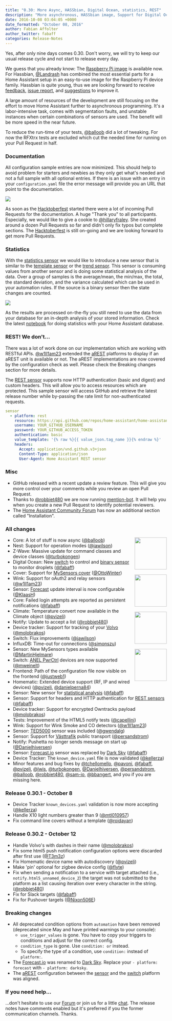 ```yaml
---
title: "0.30: More Async, HASSbian, Digital Ocean, statistics, REST"
description: "More asynchronous, HASSbian image, Support for Digital Ocean, statistics, Västtrafik public transport, and Hacktoberfest."
date: 2016-10-08 03:04:05 +0000
date_formatted: "October 08, 2016"
author: Fabian Affolter
author_twitter: fabaff
categories: Release-Notes
---
```


Yes, after only nine days comes 0.30. Don't worry, we will try to keep our usual release cycle and not start to release every day.

We guess that you already know: The [Raspberry Pi image][pi-image] is available now. For Hassbian, [@Landrash] has combined the most essential parts for a Home Assistant setup in an easy-to-use image for the Raspberry Pi device family. Hassbian is quite young, thus we are looking forward to receive [feedback][hassbian-forum], [issue report][hassbian-forum], and [suggestions][hassbian-forum] to improve it.

A large amount of resources of the development are still focusing on the effort to move Home Assistant further to asynchronous programming. It's a labor-intensive task, comes with segmentation faults, and unstable instances when certain combinations of sensors are used. The benefit will be more speed in the near future.

To reduce the run-time of your tests, [@balloob] did a lot of tweaking. For now the RFXtrx tests are excluded which cut the needed time for running on your Pull Request in half.

### Documentation

All configuration sample entries are now minimized. This should help to avoid problem for starters and newbies as they only get what's needed and not a full sample with all optional entries. If there is an issue with an entry in your `configuration.yaml` file the error message will provide you an URL that point to the documentation.

<p class='img'>
  <img src='/images/screenshots/config-validation-url.png' />
</p>

As soon as the [Hacktoberfest] started there were a lot of incoming Pull Requests for the documentation. A huge "Thank you" to all participants. Especially, we would like to give a cookie to [@hillaryfraley]. She created around a dozen Pull Requests so far and didn't only fix typos but complete sections. The [Hacktoberfest] is still on-going and we are looking forward to get more Pull Requests.

### Statistics

With the [statistics sensor][stats-sensor] we would like to introduce a new sensor that is similar to the [template sensor][template-sensor] or the [trend sensor][trend-sensor]. This sensor is consuming values from another sensor and is doing some statistical analysis of the data. Over a group of samples is the average/mean, the min/max, the total, the standard deviation, and the variance calculated which can be used in your automation rules. If the source is a binary sensor then the state changes are counted.

<p class='img'>
  <img src='/images/screenshots/stats-sensor.png' />
</p>

As the results are processed on-the-fly you still need to use the data from your database for an in-depth analysis of your stored information. Check the latest [notebook] for doing statistics with your Home Assistant database.

### REST! We don't...

There was a lot of work done on our implementation which are working with RESTful APIs. [@w1ll1am23] extended the [aREST] platforms to display if an aREST unit is available or not. The aREST implementations are now covered by the configuration check as well. Please check the Breaking changes section for more details.

The [REST sensor][rest-sensor] supports now HTTP authentication (basic and digest) and custom headers. This will allow you to access resources which are protected. This sample sensor will access GitHub and retrieve the latest release number while by-passing the rate limit for non-authenticated requests.

```yaml
sensor
  - platform: rest
    resource: https://api.github.com/repos/home-assistant/home-assistant/releases/latest
    username: YOUR_GITHUB_USERNAME
    password: YOUR_GITHUB_ACCESS_TOKEN
    authentication: basic
    value_template: '{% raw %}{{ value_json.tag_name }}{% endraw %}'
    headers:
      Accept: application/vnd.github.v3+json
      Content-Type: application/json
      User-Agent: Home Assistant REST sensor
```

### Misc

- GitHub released with a recent update a review feature. This will give you more control over your comments while you review an open Pull Request.
- Thanks to [@robbiet480] we are now running [mention-bot]. It will help you when you create a new Pull Request to identify potential reviewers.
- The [Home Assistant Community Forum][forum] has now an additional section called "Installation".

### All changes

<img src='/images/supported_brands/digital_ocean.png' style='clear: right; margin-left: 5px; border:none; box-shadow: none; float: right; margin-bottom: 16px;' width='100' /><img src='/images/supported_brands/volvo.png' style='clear: right; margin-left: 5px; border:none; box-shadow: none; float: right; margin-bottom: 16px;' width='100' /><img src='/images/supported_brands/dark_sky.png' style='clear: right; margin-left: 5px; border:none; box-shadow: none; float: right; margin-bottom: 16px;' width='100' /><img src='/images/supported_brands/vasttrafik.png' style='clear: right; margin-left: 5px; border:none; box-shadow: none; float: right; margin-bottom: 16px;' width='100' />

- Core: A lot of stuff is now async ([@balloob])
- Nest: Support for operation modes ([@jawilson])
- Z-Wave: Massive update for command classes and device classes  ([@turbokongen])
- Digital Ocean: New [switch][do-switch] to control and [binary sensor][do-bin-sensor] to monitor droplets ([@fabaff])
- Cover: Support for [MySensors cover][mysensors-cover] ([@OttoWinter])
- Wink: Support for oAuth2 and relay sensors ([@w1ll1am23])
- Sensor: [Forecast][darksky] update interval is now configurable ([@KlaasH])
- Core: Failed login attempts are reported as persistent notifications ([@fabaff])
- Climate: Temperature convert now available in the Climate object ([@pvizeli])
- Notify: Update to accept a list ([@robbiet480])
- Device tracker: Support for tracking of your [Volvo] ([@molobrakos])
- Switch: Flux improvements ([@jawilson])
- InfluxDB: Time-out for connections ([@simonszu])
- Sensor: New MySensors types available ([@MartinHjelmare])
- Switch: [ANEL PwrCtrl][pwrctrl-switch] devices are now supported ([@mweinelt])
- Frontend: Path of the configuration file now visible on the frontend ([@justweb1])
- Homematic:  Extended device support (RF, IP and wired devices) ([@pvizeli], [@danielperna84])
- Sensor: New sensor for [statistical analysis][stats-sensor] ([@fabaff])
- Sensor: Support for headers and HTTP authentication for [REST sensors][rest-sensor] ([@fabaff])
- Device tracker: Support for encrypted Owntracks payload ([@molobrakos])
- Tests: Improvement of the HTML5 notify tests ([@capellini])
- Wink: Support for Wink Smoke and CO detectors ([@w1ll1am23])
- Sensor: [TED5000][ted5000] sensor was included ([@gwendalg])
- Sensor: Support for [Västtrafik][vasttrafik] public transport ([@persandstrom])
- Notify: Pushetta no longer sends message on start up ([@Danielhiversen])
- Sensor: [Forecast.io][forecast] sensor was replaced by [Dark Sky][darksky] ([@fabaff])
- Device Tracker: The `known_device.yaml` file is now validated ([@kellerza])
- Minor features and bug fixes by [@tchellomello], [@pavoni], [@fabaff], [@pvizeli], [@lwis], [@turbokongen], [@Danielhiversen], [@persandstrom], [@balloob], [@robbiet480], [@sam-io], [@bbangert], and you if you are missing here.

### Release 0.30.1 - October 8

 - Device Tracker `known_devices.yaml` validation is now more accepting ([@kellerza])
 - Handle X10 light numbers greater than 9 ([@mtl010957])
 - Fix command line covers without a template ([@roidayan])

### Release 0.30.2 - October 12

- Handle Volvo's with dashes in their name ([@molobrakos])
- Fix some html5 push notification configuration options were discarded after first use ([@T3m3z])
- Fix Homematic device name with autodiscovery ([@pvizeli])
- Make 'pin' optional for zigbee device config ([@flyte])
- Fix when sending a notification to a service with target attached (i.e., `notify.html5_unnamed_device_2`) the target was not submitted to the platform as a list causing iteration over every character in the string. ([@robbiet480])
- Fix for Slack targets ([@fabaff])
- Fix for Pushover targets ([@Nixon506E])

### Breaking changes

- All deprecated condition options from `automation` have been removed (deprecated since May and have printed warnings to your console):
  - `use_trigger_values` is gone. You have to copy your triggers to conditions and adjust for the correct config.
  - `condition_type` is gone. Use `condition: or` instead.
  - To specify the type of a condition, use `condition:` instead of `platform:`.
- The [Forecast.io][forecast] was renamed to [Dark Sky][darksky]. Replace your `- platform: forecast` with `- platform: darksky`.
- The [aREST][arest] configuration between the [sensor][arest-sensor] and the [switch][arest-switch] platform was aligned.

### If you need help...
...don't hesitate to use our [Forum](https://community.home-assistant.io/) or join us for a little [chat](https://discord.gg/c5DvZ4e). The release notes have comments enabled but it's preferred if you the former communication channels. Thanks.

[@balloob]: https://github.com/balloob
[@bbangert]: https://github.com/bbangert
[@capellini]: https://github.com/capellini
[@Danielhiversen]: https://github.com/Danielhiversen
[@danielperna84]: https://github.com/danielperna84
[@fabaff]: https://github.com/fabaff
[@gwendalg]: https://github.com/gwendalg
[@hillaryfraley]: https://github.com/hillaryfraley
[@jawilson]: https://github.com/jawilson
[@justweb1]: https://github.com/justweb1
[@kellerza]: https://github.com/kellerza
[@KlaasH]: https://github.com/KlaasH
[@Landrash]: https://github.com/Landrash
[@lwis]: https://github.com/lwis
[@MartinHjelmare]: https://github.com/MartinHjelmare
[@molobrakos]: https://github.com/molobrakos
[@mweinelt]: https://github.com/mweinelt
[@OttoWinter]: https://github.com/OttoWinter
[@pavoni]: https://github.com/pavoni
[@persandstrom]: https://github.com/persandstrom
[@pvizeli]: https://github.com/pvizeli
[@robbiet480]: https://github.com/robbiet480
[@sam-io]: https://github.com/sam-io
[@simonszu]: https://github.com/simonszu
[@tchellomello]: https://github.com/tchellomello
[@turbokongen]: https://github.com/turbokongen
[@w1ll1am23]: https://github.com/w1ll1am23
[@mtl010957]: https://github.com/mtl010957
[@roidayan]: https://github.com/roidayan
[@T3m3z]: https://github.com/T3m3z
[@flyte]: https://github.com/flyte
[@Nixon506E]: https://github.com/Nixon506E

[arest]: https://arest.io/
[arest-sensor]: /integrations/arest#sensor
[arest-switch]: /integrations/arest#switch
[darksky]: /integrations/darksky
[do-bin-sensor]: /integrations/digital_ocean#binary-sensor
[do-switch]: /integrations/digital_ocean#switch
[forecast]: /integrations/darksky
[forum]: https://community.home-assistant.io/
[Hacktoberfest]: /blog/2016/10/02/hacktoberfest/
[hassbian-forum]: https://community.home-assistant.io/c/installation/hassbian
[mention-bot]: https://github.com/mention-bot
[mysensors-cover]: /integrations/cover.mysensors/
[notebook]: https://nbviewer.jupyter.org/github/home-assistant/home-assistant-notebooks/blob/master/other/database-statistics.ipynb
[pi-image]: /blog/2016/10/01/we-have-raspberry-image-now/
[pwrctrl-switch]: /integrations/anel_pwrctrl
[rest-sensor]: /integrations/rest
[stats-sensor]: /integrations/statistics
[ted5000]: /integrations/ted5000
[template-sensor]: /integrations/template
[trend-sensor]: /integrations/trend
[vasttrafik]: /integrations/vasttrafik
[Volvo]: /integrations/volvooncall
